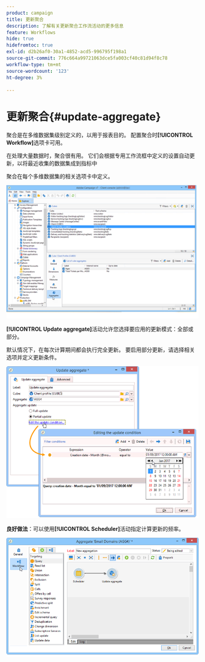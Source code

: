 ```yaml
---
product: campaign
title: 更新聚合
description: 了解有关更新聚合工作流活动的更多信息
feature: Workflows
hide: true
hidefromtoc: true
exl-id: d2b26af0-30a1-4852-acd5-996795f198a1
source-git-commit: 776c664a99721063dce5fa003cf40c81d94f8c78
workflow-type: tm+mt
source-wordcount: '123'
ht-degree: 3%

---
```


# 更新聚合{#update-aggregate}



聚合是在多维数据集级别定义的，以用于报表目的。 配置聚合时&#x200B;**[!UICONTROL Workflow]**&#x200B;选项卡可用。

在处理大量数据时，聚合很有用。 它们会根据专用工作流框中定义的设置自动更新，以将最近收集的数据集成到指标中

聚合在每个多维数据集的相关选项卡中定义。

![](assets/s_advuser_cube_agregate_01.png)


**[!UICONTROL Update aggregate]**&#x200B;活动允许您选择要应用的更新模式：全部或部分。

默认情况下，在每次计算期间都会执行完全更新。 要启用部分更新，请选择相关选项并定义更新条件。

![](assets/s_advuser_cube_agregate_05.png)

**良好做法**：可以使用&#x200B;**[!UICONTROL Scheduler]**&#x200B;活动指定计算更新的频率。

![](assets/s_advuser_cube_agregate_04.png)
